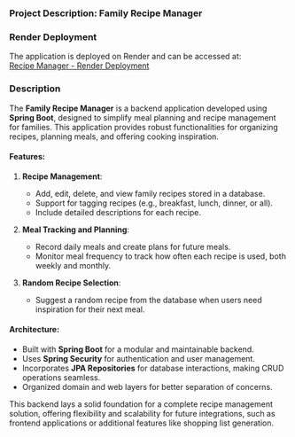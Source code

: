 ### Project Description: Family Recipe Manager
### Render Deployment  
The application is deployed on Render and can be accessed at:  
[Recipe Manager - Render Deployment](https://recipemanager-fcvn.onrender.com/recipelist)

### Description
The **Family Recipe Manager** is a backend application developed using **Spring Boot**, designed to simplify meal planning and recipe management for families. This application provides robust functionalities for organizing recipes, planning meals, and offering cooking inspiration.

#### Features:

1. **Recipe Management**:
   - Add, edit, delete, and view family recipes stored in a database.
   - Support for tagging recipes (e.g., breakfast, lunch, dinner, or all).
   - Include detailed descriptions for each recipe.

2. **Meal Tracking and Planning**:
   - Record daily meals and create plans for future meals.
   - Monitor meal frequency to track how often each recipe is used, both weekly and monthly.

3. **Random Recipe Selection**:
   - Suggest a random recipe from the database when users need inspiration for their next meal.

#### Architecture:
- Built with **Spring Boot** for a modular and maintainable backend.
- Uses **Spring Security** for authentication and user management.
- Incorporates **JPA Repositories** for database interactions, making CRUD operations seamless.
- Organized domain and web layers for better separation of concerns.

This backend lays a solid foundation for a complete recipe management solution, offering flexibility and scalability for future integrations, such as frontend applications or additional features like shopping list generation.
